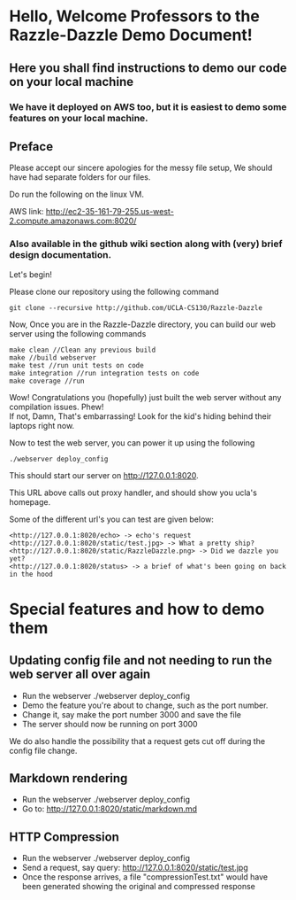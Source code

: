 # Hello, Welcome Professors to the Razzle-Dazzle Demo Document!
## Here you shall find instructions to demo our code on your local machine
### We have it deployed on AWS too, but it is easiest to demo some features on your local machine.

## Preface
Please accept our sincere apologies for the messy file setup, We should have had separate folders for our files.

Do run the following on the linux VM. 

AWS link: <http://ec2-35-161-79-255.us-west-2.compute.amazonaws.com:8020/>

### Also available in the github wiki section along with (very) brief design documentation.

Let's begin!

Please clone our repository using the following command

    git clone --recursive http://github.com/UCLA-CS130/Razzle-Dazzle

Now, Once you are in the Razzle-Dazzle directory, you can build our web server using the following commands

    make clean //Clean any previous build
    make //build webserver
    make test //run unit tests on code
    make integration //run integration tests on code
    make coverage //run 


Wow! Congratulations you (hopefully) just built the web server without any compilation issues. Phew!  
If not, Damn, That's embarrassing! Look for the kid's hiding behind their laptops right now. 

Now to test the web server, you can power it up using the following 

    ./webserver deploy_config

This should start our server on <http://127.0.0.1:8020>.

This URL above calls out proxy handler, and should show you ucla's homepage.

Some of the different url's you can test are given below:

    <http://127.0.0.1:8020/echo> -> echo's request
    <http://127.0.0.1:8020/static/test.jpg> -> What a pretty ship?
    <http://127.0.0.1:8020/static/RazzleDazzle.png> -> Did we dazzle you yet?
    <http://127.0.0.1:8020/status> -> a brief of what's been going on back in the hood

# Special features and how to demo them

## Updating config file and not needing to run the web server all over again
* Run the webserver
    ./webserver deploy_config
* Demo the feature you're about to change, such as the port number.
* Change it, say make the port number 3000 and save the file
* The server should now be running on port 3000

We do also handle the possibility that a request gets cut off during the config file change.

## Markdown rendering
* Run the webserver
    ./webserver deploy_config
* Go to: <http://127.0.0.1:8020/static/markdown.md>

## HTTP Compression
* Run the webserver
    ./webserver deploy_config
* Send a request, say query:
    <http://127.0.0.1:8020/static/test.jpg>
* Once the response arrives, a file "compressionTest.txt" would have been generated showing the original and compressed response



